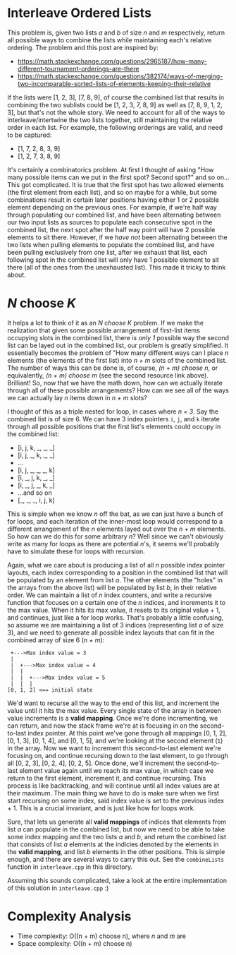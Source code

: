 # Interleave Ordered Lists

This problem is, given two lists _a_ and _b_ of size _n_ and _m_ respectively,
return all possible ways to combine the lists while maintaining each's relative
ordering. The problem and this post are inspired by:

 - https://math.stackexchange.com/questions/2965187/how-many-different-tournament-orderings-are-there
 - https://math.stackexchange.com/questions/382174/ways-of-merging-two-incomparable-sorted-lists-of-elements-keeping-their-relative

If the lists were [1, 2, 3], [7, 8, 9], of course the combined list that results in combining
the two sublists could be [1, 2, 3, 7, 8, 9] as well as [7, 8, 9, 1, 2, 3], but that's not
the whole story. We need to account for all of the ways to interleave/intertwine the two
lists together, still maintaining the relative order in each list. For example, the following
orderings are valid, and need to be captured:

 - [1, 7, 2, 8, 3, 9]
 - [1, 2, 7, 3, 8, 9]

It's certainly a combinatorics problem. At first I thought of asking "How many possible items can we put in
the first spot? Second spot?" and so on... This got complicated. It is true that the first spot has two allowed
elements (the first element from each list), and so on maybe for a while, but some combinations result in certain
later positions having either 1 or 2 possible element depending on the previous ones. For example, if we're half way
through populating our combined list, and have been alternating between our two input lists as sources to populate each
consecutive spot in the combined list, the next spot after the half way point will have 2 possible elements to sit there.
However, if we _have not_ been alternating between the two lists when pulling elements to populate the combined list, and
have been pulling exclusively from one list, after we exhaust that list, each following spot in the combined list will only
have 1 possible element to sit there (all of the ones from the unexhausted list). This made it tricky to think about.

# _N_ choose _K_

It helps a lot to think of it as an _N choose K_ problem. If we make the realization that given some possible arrangement of
first-list items occupying slots in the combined list, there is _only 1_ possible way the second list can be layed out in the combined
list, our problem is greatly simplified. It essentially becomes the problem of "How many different ways can I place _n_ elements
(the elements of the first list) into _n + m_ slots of the combined list. The number of ways this can be done is, of course,
_(n + m) choose n_, or equivalently, _(n + m) choose m_ (see the second resource link above). Brilliant! So, now that we have the
math down, how can we actually iterate through all of these possible arrangements? How can we see all of the ways we can actually
lay _n_ items down in _n + m_ slots?

I thought of this as a triple nested for loop, in cases where _n = 3_. Say the combined list is of size 6. We can have 3 index pointers
`i`, `j`, and `k` iterate through all possible positions that the first list's elements could occupy in the combined list:

 - [i, j, k, \_, \_, \_]
 - [i, j, \_, k, \_, \_]
 - ...
 - [i, j, \_, \_, \_, k]
 - [i, \_, j, k, \_, \_]
 - [i, \_, j, \_, k, \_]
 - ...and so on
 - [\_, \_, \_, i, j, k]

This is simple when we know _n_ off the bat, as we can just have a bunch of for loops, and each iteration of the inner-most loop
would correspond to a different arrangement of the _n_ elements layed out over the _n + m_ elements. So how can we do this for some
arbitrary _n_? Well since we can't obviously write as many for loops as there are potential _n_'s, it seems we'll probably have to
simulate these for loops with recursion.

Again, what we care about is producing a list of all _n_ possible index pointer layouts, each index corresponding to a position
in the combined list that will be populated by an element from list _a_. The other elements (the "holes" in the arrays from the above
list) will be populated by list _b_, in their relative order. We can maintain a list of _n_ index counters, and write a recursive
function that focuses on a certain one of the _n_ indices, and increments it to the max value. When it hits its max value, it resets
to its original value + 1, and continues, just like a for loop works. That's probably a little confusing, so assume we are maintaining
a list of 3 indices (representing list _a_ of size 3), and we need to generate all possible index layouts that can fit in the combined array
of size 6 (_n + m_):

```
 +--->Max index value = 3
 |
 |  +--->Max index value = 4
 |  |
 |  |  +--->Max index value = 5
 |  |  |
[0, 1, 2] <== initial state
```

We'd want to recurse all the way to the end of this list, and increment the value until it hits the max value. Every single state of the
array in between value increments is a **valid mapping**. Once we're done incrementing, we can return, and now the stack frame we're at
is focusing in on the second-to-last index pointer. At this point we've gone through all mappings [0, 1, 2], [0, 1, 3], [0, 1, 4], and
[0, 1, 5], and we're looking at the second element (`1`) in the array. Now we want to increment this second-to-last element we're focusing
on, and continue recursing down to the last element, to go through all [0, 2, 3], [0, 2, 4], [0, 2, 5]. Once done, we'll increment the
second-to-last element value again until we reach _its_ max value, in which case we return to the first element, increment it, and continue
recursing. This process is like backtracking, and will continue until all index values are at their maximum. The main thing we have to do is
make sure when we first start recursing on some index, said index value is set to the previous index + 1. This is a crucial invariant, and is
just like how for loops work.

Sure, that lets us generate all **valid mappings** of indices that elements from list _a_ can populate in the combined list, but now we need
to be able to take some index mapping and the two lists _a_ and _b_, and return the combined list that consists of list _a_ elements at the
indicies denoted by the elements in the **valid mapping**, and list _b_ elements in the other positions. This is simple enough, and there are
several ways to carry this out. See the `combineLists` function in `interleave.cpp` in this directory.

Assuming this sounds complicated, take a look at the entire implementation of this solution in `interleave.cpp` :)

# Complexity Analysis

 - Time complexity: O((n + m) choose n), where _n_ and _m_ are
 - Space complexity: O((n + m) choose n)
